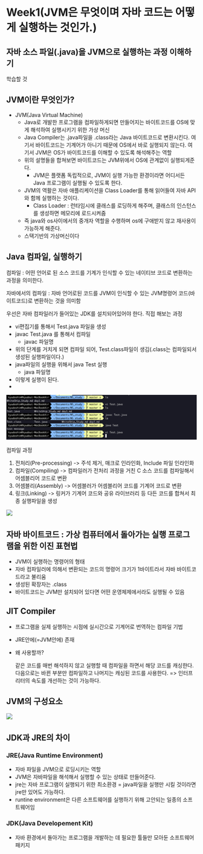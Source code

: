 # Week1(JVM은 무엇이며 자바 코드는 어떻게 실행하는 것인가.)

## 자바 소스 파일(.java)을 JVM으로 실행하는 과정 이해하기

학습할 것

## JVM이란 무엇인가?

* JVM(Java Virtual Machine)
  * Java로 개발한 프로그램을 컴파일하게되면 만들어지는 바이트코드를 OS에 맞게 해석하여 실행시키기 위한 가상 머신
  * Java Compiler는 .java파일을 .class라는 Java 바이트코드로 변환시킨다. 여기서 바이트코드는 기계어가 아니기 때문에 OS에서 바로 실행되지 않는다. 여기서 JVM은 OS가 바이트코드를 이해할 수 있도록 해석해주는 역할
  * 위의 설명들을 합쳐보면 바이트코드는 JVM위에서 OS에 관계없이 실행되게준다.
    * JVM은 플랫폼 독립적으로, JVM이 실행 가능한 환경이라면 어디서든 Java 프로그램이 실행될 수 있도록 한다.
  * JVM의 역활은 자바 애플리케이션을 Class Loader를 통해 읽어들여 자바 API와 함께 실행하는 것이다.
    * Class Loader : 런타임시에 클래스를 로딩하게 해주며, 클래스의 인스턴스를 생성하면 메모리에 로드시켜줌
  * 즉 java와 os사이에서의 중개자 역할을 수행하며 os에 구애받지 않고 재사용이 가능하게 해준다.
  * 스택기반의 가상머신이다

## Java 컴파일, 실행하기

컴파일 : 어떤 언어로 된 소스 코드를 기계가 인식할 수 있는 네이티브 코드로 변환하는 과정을 의미한다.

자바에서의 컴파일 : 자바 언어로된 코드를 JVM이 인식할 수 있는 JVM명령어 코드(바이트코드)로 변환하는 것을 의미함

우선은 자바 컴파일러가 들어있는 JDK를 설치되어있어야 한다. 직접 해보는 과정

* vi편집기를 통해서 Test.java 파일을 생성
* javac Test.java 를 통해서 컴파일
  * javac 파일명
* 위의 단계를 거치게 되면 컴파일 되어, Test.class파일이 생김(.class는 컴파일되서 생성된 실행파일이다.)
* java파일의 실행을 위해서 java Test 실행
  * java 파일명
* 이렇게 실행이 된다.
*

![](../.gitbook/assets/terminal_compile_execute.png)

컴파일 과정

1. 전처리(Pre-processing) -> 주석 제거, 매크로 인라인화, Include 파일 인라인화
2. 컴파일(Compiling) -> 컴파일러가 전처리 과정을 거친 C 소스 코드를 컴파일해서 어셈블리어 코드로 변환
3. 어셈블리(Assembly) -> 어셈블러가 어셈블리어 코드를 기계어 코드로 변환
4. 링크(Linking) -> 링커가 기계어 코드와 공유 라이브러리 등 다든 코드를 합쳐서 최종 실행파일을 생성

![](../.gitbook/assets/java2.png)

## 자바 바이트코드 : 가상 컴퓨터에서 돌아가는 실행 프로그램을 위한 이진 표현법

* JVM이 실행하는 명령어의 형태
* 자바 컴파일러에 의해서 변환되는 코드의 명령어 크기가 1바이트라서 자바 바이트코드라고 불리움
* 생성된 확장자는 .class
* 바이트코드는 JVM만 설치되어 있다면 어떤 운영체제에서라도 실행될 수 있음

## JIT Compiler

* 프로그램을 실제 실행하는 시점에 실시간으로 기계어로 번역하는 컴파일 기법
* JRE안에(=JVM안에) 존재
*   왜 사용할까?

    같은 코드를 매번 해석하지 않고 실행할 때 컴파일을 하면서 해당 코드를 캐싱한다. 다음으로는 바뀐 부분만 컴파일하고 나머지는 캐싱된 코드를 사용한다. => 인터프리터의 속도를 개선하는 것이 가능하다.

## JVM의 구성요소

![](<../.gitbook/assets/java1 (1).png>)

## JDK과 JRE의 차이

### JRE(Java Runtime Environment)

* 자바 파일을 JVM으로 로딩시키는 역할
* JVM은 자바파일을 해석해서 실행할 수 있는 상태로 만들어준다.
* jre는 자바 프로그램이 실행되기 위한 최소환경 = java파일을 실행만 시킬 것이라면 jre만 있어도 가능하다.
* runtine environment은 다른 소프트웨어를 실행하기 위해 고안되는 일종의 소프트웨어임

### JDK(Java Developement Kit)

* 자바 환경에서 돌아가는 프로그램을 개발하는 데 필요한 툴들만 모아둔 소프트웨어 패키지
